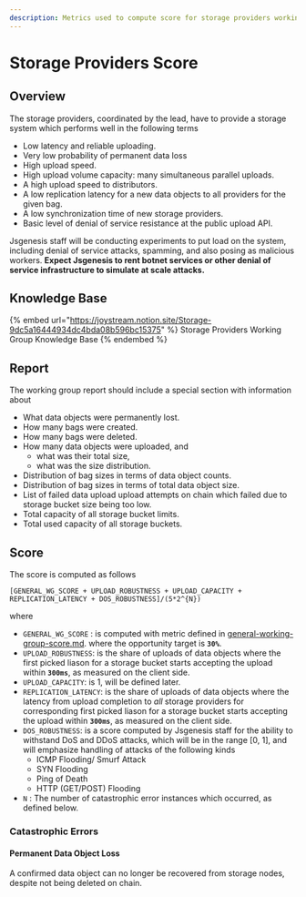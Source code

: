```yaml
---
description: Metrics used to compute score for storage providers working group.
---
```


# Storage Providers Score

## Overview

The storage providers, coordinated by the lead, have to provide a storage system which performs well in the following terms

* Low latency and reliable uploading.
* Very low probability of permanent data loss
* High upload speed.
* High upload volume capacity: many simultaneous parallel uploads.
* A high upload speed to distributors.
* A low replication latency for a new data objects to all providers for the given bag.
* A low synchronization time of new storage providers.
* Basic level of denial of service resistance at the public upload API.

Jsgenesis staff will be conducting experiments to put load on the system, including denial of service attacks, spamming, and also posing as malicious workers. **Expect Jsgenesis to rent botnet services or other denial of service infrastructure to simulate at scale attacks.**

## Knowledge Base

{% embed url="https://joystream.notion.site/Storage-9dc5a16444934dc4bda08b596bc15375" %}
Storage Providers Working Group Knowledge Base
{% endembed %}

## Report

The working group report should include a special section with information about

* What data objects were permanently lost.
* How many bags were created.
* How many bags were deleted.
* How many data objects were uploaded, and
  * what was their total size,
  * what was the size distribution.
* Distribution of bag sizes in terms of data object counts.
* Distribution of bag sizes in terms of total data object size.
* List of failed data upload upload attempts on chain which failed due to storage bucket size being too low.
* Total capacity of all storage bucket limits.
* Total used capacity of all storage buckets.

## Score

The score is computed as follows

`[GENERAL_WG_SCORE + UPLOAD_ROBUSTNESS + UPLOAD_CAPACITY + REPLICATION_LATENCY + DOS_ROBUSTNESS]/(5*2^{N})`

where

* `GENERAL_WG_SCORE` : is computed with metric defined in [general-working-group-score.md](general-working-group-score.md "mention"). where the opportunity target is **`30%`**.
* `UPLOAD_ROBUSTNESS`: is the share of uploads of data objects where the first picked liason for a storage bucket starts accepting the upload within **`300ms`**, as measured on the client side.
* `UPLOAD_CAPACITY`: is 1, will be defined later.
* `REPLICATION_LATENCY`: is the share of uploads of data objects where the latency from upload completion to _all_ storage providers for corresponding first picked liason for a storage bucket starts accepting the upload within **`300ms`**, as measured on the client side.
* `DOS_ROBUSTNESS`: is a score computed by Jsgenesis staff for the ability to withstand DoS and DDoS attacks, which will be in the range \[0, 1], and will emphasize handling of attacks of the following kinds
  * ICMP Flooding/ Smurf Attack
  * SYN Flooding
  * Ping of Death
  * HTTP (GET/POST) Flooding
* `N` : The number of catastrophic error instances which occurred, as defined below.

### Catastrophic Errors&#x20;

#### **Permanent Data Object Loss**

A confirmed data object can no longer be recovered from storage nodes, despite not being deleted on chain.

